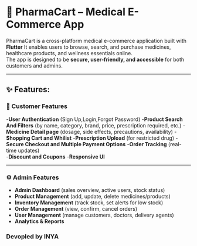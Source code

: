 # 💊 PharmaCart – Medical E-Commerce App  

PharmaCart is a cross-platform medical e-commerce application built with **Flutter** It enables users to browse, search, and purchase medicines, healthcare products, and wellness essentials online.  
The app is designed to be **secure, user-friendly, and accessible** for both customers and admins.  

---

## ✨ Features:

### 🛒 Customer Features
-**User Authentication** (Sign Up,Login,Forgot Password)
-**Product Search And Filters** (by name, category, brand, price, prescription required, etc.)
-**Medicine Detail page** (dosage, side effects, precautions, availability)
-**Shopping Cart and Whilist**
-**Prescription Upload** (for restricted drug)
-**Secure Checkout and Multiple Payment Options**
-**Order Tracking** (real-time updates)  
-**Discount and Coupons**
-**Responsive UI**

---


### ⚙️ Admin Features  
- **Admin Dashboard** (sales overview, active users, stock status)  
- **Product Management** (add, update, delete medicines/products)  
- **Inventory Management** (track stock, set alerts for low stock)  
- **Order Management** (view, confirm, cancel orders)  
- **User Management** (manage customers, doctors, delivery agents)  
- **Analytics & Reports**  


### Devopled by INYA
